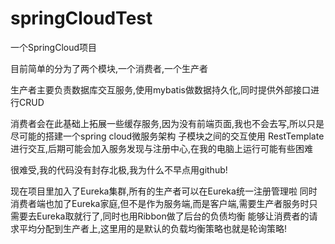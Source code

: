 # springCloudTest
一个SpringCloud项目

目前简单的分为了两个模块,一个消费者,一个生产者


生产者主要负责数据库交互服务,使用mybatis做数据持久化,同时提供外部接口进行CRUD

消费者会在此基础上拓展一些缓存服务,因为没有前端页面,我也不会去写,所以只是尽可能的搭建一个spring cloud微服务架构
子模块之间的交互使用 RestTemplate 进行交互,后期可能会加入服务发现与注册中心,在我的电脑上运行可能有些困难

很难受,我的代码没有封存北极,我为什么不早点用github!

现在项目里加入了Eureka集群,所有的生产者可以在Eureka统一注册管理啦
同时消费者端也加了Eureka家庭,但不是作为服务端,而是客户端,需要生产者服务时只需要去Eureka取就行了,同时也用Ribbon做了后台的负债均衡
能够让消费者的请求平均分配到生产者上,这里用的是默认的负载均衡策略也就是轮询策略!
